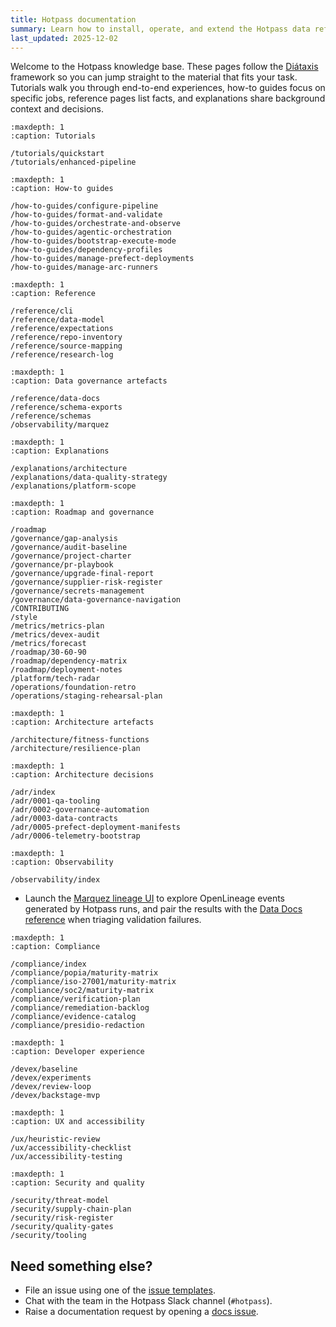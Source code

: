 ```yaml
---
title: Hotpass documentation
summary: Learn how to install, operate, and extend the Hotpass data refinement platform.
last_updated: 2025-12-02
---
```


Welcome to the Hotpass knowledge base. These pages follow the [Diátaxis](https://diataxis.fr/) framework so you can jump straight to the material that fits your task. Tutorials walk you through end-to-end experiences, how-to guides focus on specific jobs, reference pages list facts, and explanations share background context and decisions.

```{toctree}
:maxdepth: 1
:caption: Tutorials

/tutorials/quickstart
/tutorials/enhanced-pipeline
```

```{toctree}
:maxdepth: 1
:caption: How-to guides

/how-to-guides/configure-pipeline
/how-to-guides/format-and-validate
/how-to-guides/orchestrate-and-observe
/how-to-guides/agentic-orchestration
/how-to-guides/bootstrap-execute-mode
/how-to-guides/dependency-profiles
/how-to-guides/manage-prefect-deployments
/how-to-guides/manage-arc-runners
```

```{toctree}
:maxdepth: 1
:caption: Reference

/reference/cli
/reference/data-model
/reference/expectations
/reference/repo-inventory
/reference/source-mapping
/reference/research-log
```

```{toctree}
:maxdepth: 1
:caption: Data governance artefacts

/reference/data-docs
/reference/schema-exports
/reference/schemas
/observability/marquez
```

```{toctree}
:maxdepth: 1
:caption: Explanations

/explanations/architecture
/explanations/data-quality-strategy
/explanations/platform-scope
```

```{toctree}
:maxdepth: 1
:caption: Roadmap and governance

/roadmap
/governance/gap-analysis
/governance/audit-baseline
/governance/project-charter
/governance/pr-playbook
/governance/upgrade-final-report
/governance/supplier-risk-register
/governance/secrets-management
/governance/data-governance-navigation
/CONTRIBUTING
/style
/metrics/metrics-plan
/metrics/devex-audit
/metrics/forecast
/roadmap/30-60-90
/roadmap/dependency-matrix
/roadmap/deployment-notes
/platform/tech-radar
/operations/foundation-retro
/operations/staging-rehearsal-plan
```

```{toctree}
:maxdepth: 1
:caption: Architecture artefacts

/architecture/fitness-functions
/architecture/resilience-plan
```

```{toctree}
:maxdepth: 1
:caption: Architecture decisions

/adr/index
/adr/0001-qa-tooling
/adr/0002-governance-automation
/adr/0003-data-contracts
/adr/0005-prefect-deployment-manifests
/adr/0006-telemetry-bootstrap
```

```{toctree}
:maxdepth: 1
:caption: Observability

/observability/index
```

- Launch the [Marquez lineage UI](observability/marquez.md) to explore
  OpenLineage events generated by Hotpass runs, and pair the results with the
  [Data Docs reference](reference/data-docs.md) when triaging validation
  failures.

```{toctree}
:maxdepth: 1
:caption: Compliance

/compliance/index
/compliance/popia/maturity-matrix
/compliance/iso-27001/maturity-matrix
/compliance/soc2/maturity-matrix
/compliance/verification-plan
/compliance/remediation-backlog
/compliance/evidence-catalog
/compliance/presidio-redaction
```

```{toctree}
:maxdepth: 1
:caption: Developer experience

/devex/baseline
/devex/experiments
/devex/review-loop
/devex/backstage-mvp
```

```{toctree}
:maxdepth: 1
:caption: UX and accessibility

/ux/heuristic-review
/ux/accessibility-checklist
/ux/accessibility-testing
```

```{toctree}
:maxdepth: 1
:caption: Security and quality

/security/threat-model
/security/supply-chain-plan
/security/risk-register
/security/quality-gates
/security/tooling
```

## Need something else?

- File an issue using one of the [issue templates](https://github.com/IAmJonoBo/Hotpass/issues/new/choose).
- Chat with the team in the Hotpass Slack channel (`#hotpass`).
- Raise a documentation request by opening a [docs issue](https://github.com/IAmJonoBo/Hotpass/issues/new?template=docs_improvement.md).
